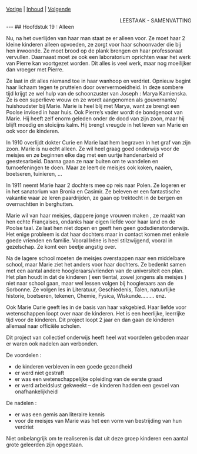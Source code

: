 [Vorige](hfst18_april_1906.md) | [Inhoud](inhoudsopgave.md) | [Volgende](hfst20_succes_beproeving.md)

<div style="text-align: right">LEESTAAK - SAMENVATTING</div>
---
## Hoofdstuk 19 : Alleen

Nu, na het overlijden van haar man staat ze er alleen voor. Ze moet haar 2 kleine kinderen alleen opvoeden, ze zorgt voor haar schoonvader die bij hen inwoonde. Ze moet brood op de plank brengen en haar professoraat vervullen. Daarnaast moet ze ook een laboratorium oprichten waar het werk van Pierre kan voortgezet worden. Dit alles is veel werk, maar nog moeilijker dan vroeger met Pierre. 

Ze laat in dit alles niemand toe in haar wanhoop en verdriet.  Opnieuw begint haar lichaam tegen te pruttelen door oververmoeidheid.  In deze sombere tijd krijgt ze wel hulp van de schoonzuster van Joseph : Marya Kamienska. Ze is een superlieve vrouw en ze wordt aangenomen als gouvernante/ huishoudster bij Marie. Marie is heel blij met Marya, want ze brengt een Poolse invloed in haar huis. Ook Pierre’s vader wordt de bondgenoot van Marie. Hij heeft zelf enorm geleden onder de dood van zijn zoon, maar hij blijft moedig en stoïcijns kalm. Hij brengt vreugde in het leven van Marie en ook voor de kinderen.

In 1910 overlijdt dokter Curie en Marie laat hem begraven in het graf van zijn zoon.
Marie is nu echt alleen. Ze wil heel graag goed onderwijs voor de meisjes en ze beginnen elke dag met een uurtje handenarbeid of geestesarbeid. Daarna gaan ze naar buiten om te wandelen en turnoefeningen te doen. Maar ze leert de meisjes ook koken, naaien, boetseren, tuinieren, ...

In 1911 neemt Marie haar 2 dochters mee op reis naar Polen. Ze logeren er in het sanatorium van Bronia en Casimir. Ze beleven er een fantastische vakantie waar ze leren paardrijden, ze gaan op trektocht in de bergen en overnachtten in berghutten.

Marie wil van haar meisjes, dappere jonge vrouwen maken , ze maakt van hen echte Françaises, ondanks haar eigen liefde voor haar land en de Poolse taal. Ze laat hen niet dopen en geeft hen geen godsdienstonderwijs. Het enige probleem is dat haar dochters maar in contact komen met enkele goede vrienden en familie. Vooral Iréne is heel stilzwijgend, vooral in gezelschap. Ze komt een beetje angstig over.  

Na de lagere school moeten de meisjes overstappen naar een middelbare school, maar Marie ziet het anders voor haar dochters. Ze bedenkt samen met een aantal andere hoogleraars/vrienden van de universiteit een plan. Het plan houdt in dat de kinderen ( een tiental, zowel jongens als meisjes ) niet naar school gaan, maar wel lessen volgen bij hoogleraars aan de Sorbonne. Ze volgen les in Literatuur, Geschiedenis, Talen, natuurlijke historie, boetseren, tekenen, Chemie, Fysica, Wiskunde……… enz.

Ook Marie Curie geeft les in de basis van haar vakgebied. Haar liefde voor wetenschappen loopt over naar de kinderen. Het is een heerlijke, leerrijke tijd voor de kinderen. Dit project loopt 2 jaar en dan gaan de kinderen allemaal naar officiële scholen.

Dit project van collectief onderwijs heeft heel wat voordelen geboden maar er waren ook nadelen aan verbonden.

De voordelen : 
- de kinderen verbleven in een goede gezondheid
- er werd niet gestraft
- er was een wetenschappelijke opleiding van de eerste graad
- er werd arbeidslust gekweekt
– de kinderen hadden een gevoel van onafhankelijkheid

De nadelen : 
- er was een gemis aan literaire kennis
- voor de meisjes van Marie was het een vorm van bestrijding van hun verdriet

Niet onbelangrijk om te realiseren is dat uit deze groep kinderen een aantal grote geleerden zijn opgestaan.
